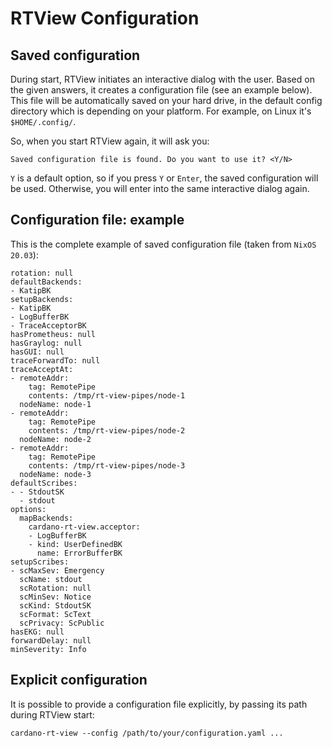 # RTView Configuration

## Saved configuration

During start, RTView initiates an interactive dialog with the user. Based on the given answers, it creates a configuration file (see an example below). This file will be automatically saved on your hard drive, in the default config directory which is depending on your platform. For example, on Linux it's `$HOME/.config/`.

So, when you start RTView again, it will ask you:

```
Saved configuration file is found. Do you want to use it? <Y/N>
```

`Y` is a default option, so if you press `Y` or `Enter`, the saved configuration will be used. Otherwise, you will enter into the same interactive dialog again.

## Configuration file: example

This is the complete example of saved configuration file (taken from `NixOS 20.03`):

```
rotation: null
defaultBackends:
- KatipBK
setupBackends:
- KatipBK
- LogBufferBK
- TraceAcceptorBK
hasPrometheus: null
hasGraylog: null
hasGUI: null
traceForwardTo: null
traceAcceptAt:
- remoteAddr:
    tag: RemotePipe
    contents: /tmp/rt-view-pipes/node-1
  nodeName: node-1
- remoteAddr:
    tag: RemotePipe
    contents: /tmp/rt-view-pipes/node-2
  nodeName: node-2
- remoteAddr:
    tag: RemotePipe
    contents: /tmp/rt-view-pipes/node-3
  nodeName: node-3
defaultScribes:
- - StdoutSK
  - stdout
options:
  mapBackends:
    cardano-rt-view.acceptor:
    - LogBufferBK
    - kind: UserDefinedBK
      name: ErrorBufferBK
setupScribes:
- scMaxSev: Emergency
  scName: stdout
  scRotation: null
  scMinSev: Notice
  scKind: StdoutSK
  scFormat: ScText
  scPrivacy: ScPublic
hasEKG: null
forwardDelay: null
minSeverity: Info
```

## Explicit configuration

It is possible to provide a configuration file explicitly, by passing its path during RTView start:

```
cardano-rt-view --config /path/to/your/configuration.yaml ...
```
